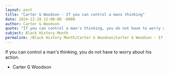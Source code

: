 ```yaml
---
layout: post
title: "Carter G Woodson - If you can control a mans thinking"
date: 2024-12-28 12:00:00 -0000
author: Carter G Woodson
quote: "If you can control a man's thinking, you do not have to worry about his action."
subject: Black History Month
permalink: /Black History Month/Carter G Woodson/Carter G Woodson - If you can control a mans thinking
---
```


If you can control a man's thinking, you do not have to worry about his action.

- Carter G Woodson
